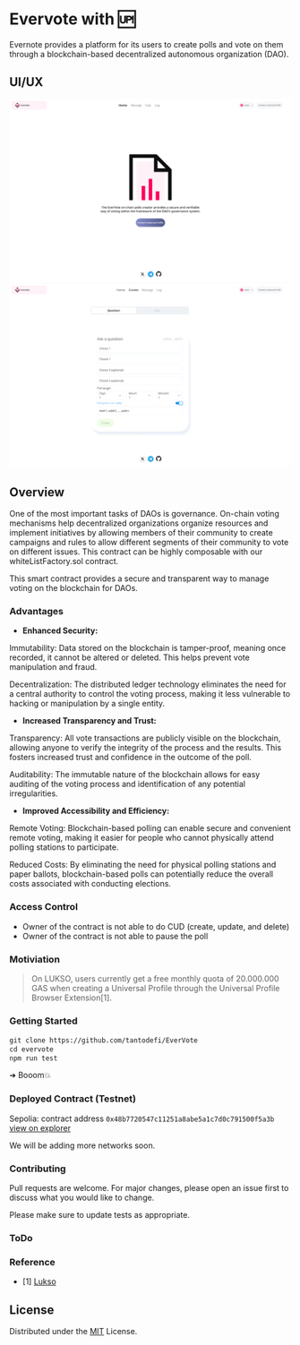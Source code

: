 # Evervote with 🆙

Evernote provides a platform for its users to create polls and vote on them through a blockchain-based decentralized autonomous organization (DAO).

## UI/UX
![""](./assets/shot2.png)
![""](./assets/shot1.png)

## Overview

One of the most important tasks of DAOs is governance. On-chain voting mechanisms help decentralized organizations organize resources and implement initiatives by allowing members of their community to create campaigns and rules to allow different segments of their community to vote on different issues. This contract can be highly composable with our whiteListFactory.sol contract.

This smart contract provides a secure and transparent way to manage voting on the blockchain for DAOs.

### Advantages

- **Enhanced Security:** 

Immutability: Data stored on the blockchain is tamper-proof, meaning once recorded, it cannot be altered or deleted. This helps prevent vote manipulation and fraud.

Decentralization: The distributed ledger technology eliminates the need for a central authority to control the voting process, making it less vulnerable to hacking or manipulation by a single entity.

- **Increased Transparency and Trust:** 

Transparency: All vote transactions are publicly visible on the blockchain, allowing anyone to verify the integrity of the process and the results. This fosters increased trust and confidence in the outcome of the poll.

Auditability: The immutable nature of the blockchain allows for easy auditing of the voting process and identification of any potential irregularities.

- **Improved Accessibility and Efficiency:** 

Remote Voting: Blockchain-based polling can enable secure and convenient remote voting, making it easier for people who cannot physically attend polling stations to participate.

Reduced Costs: By eliminating the need for physical polling stations and paper ballots, blockchain-based polls can potentially reduce the overall costs associated with conducting elections.


### Access Control

- Owner of the contract is not able to do CUD (create, update, and delete)
- Owner of the contract is not able to pause the poll

### Motiviation

> On LUKSO, users currently get a free monthly quota of 20.000.000 GAS when creating a Universal Profile through the Universal Profile Browser Extension[1].

### Getting Started

```
git clone https://github.com/tantodefi/EverVote
cd evervote
npm run test
```

➜ Booom💥

### Deployed Contract (Testnet)

Sepolia: contract address `0x48b7720547c11251a8abe5a1c7d0c791500f5a3b` [view on explorer](https://sepolia.etherscan.io/address/0x48b7720547c11251a8abe5a1c7d0c791500f5a3b)

We will be adding more networks soon.


### Contributing

Pull requests are welcome. For major changes, please open an issue first to discuss what you would like to change.

Please make sure to update tests as appropriate.

### ToDo


### Reference

 - [1] [Lukso](https://docs.lukso.tech/learn/concepts/#transaction-relay-service:~:text=On%20LUKSO%2C%20users%20currently%20get%20a%20free%20monthly%20quota%20of%2020.000.000%20GAS%20when%20creating%20a%20Universal%20Profile%20through%20the%20Universal%20Profile%20Browser%20Extension.)

## License

Distributed under the [MIT](https://choosealicense.com/licenses/mit/) License.
